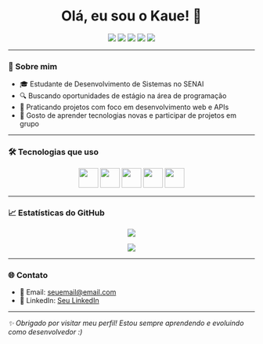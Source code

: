<h1 align="center">Olá, eu sou o Kaue! 👋</h1>

<p align="center">
  <img src="https://img.shields.io/badge/Code-JS-informational?style=flat&logo=javascript" />
  <img src="https://img.shields.io/badge/Code-C%23-purple?style=flat&logo=csharp" />
  <img src="https://img.shields.io/badge/Code-HTML-orange?style=flat&logo=html5" />
  <img src="https://img.shields.io/badge/Code-CSS-blue?style=flat&logo=css3" />
  <img src="https://img.shields.io/badge/Code-C++-informational?style=flat&logo=cplusplus" />
</p>

---

### 🚀 Sobre mim

- 🎓 Estudante de Desenvolvimento de Sistemas no SENAI
- 🔍 Buscando oportunidades de estágio na área de programação
- 🔧 Praticando projetos com foco em desenvolvimento web e APIs
- 🧠 Gosto de aprender tecnologias novas e participar de projetos em grupo

---

### 🛠️ Tecnologias que uso

<p align="center">
  <img src="https://cdn.jsdelivr.net/gh/devicons/devicon/icons/javascript/javascript-original.svg" width="40" />
  <img src="https://cdn.jsdelivr.net/gh/devicons/devicon/icons/csharp/csharp-original.svg" width="40" />
  <img src="https://cdn.jsdelivr.net/gh/devicons/devicon/icons/html5/html5-original.svg" width="40" />
  <img src="https://cdn.jsdelivr.net/gh/devicons/devicon/icons/css3/css3-original.svg" width="40" />
  <img src="https://cdn.jsdelivr.net/gh/devicons/devicon/icons/cplusplus/cplusplus-original.svg" width="40" />
</p>

---

### 📈 Estatísticas do GitHub

<p align="center">
  <img src="https://github-readme-stats.vercel.app/api?username=kaue-nascimento-moura&show_icons=true&theme=tokyonight" />
</p>
<p align="center">
  <img src="https://github-readme-stats.vercel.app/api/top-langs/?username=kaue-nascimento-moura&layout=compact&theme=tokyonight" />
</p>

---

### 🌐 Contato

- 📧 Email: seuemail@email.com
- 💼 LinkedIn: [Seu LinkedIn](https://www.linkedin.com/in/seuusuario)

---

_✨ Obrigado por visitar meu perfil! Estou sempre aprendendo e evoluindo como desenvolvedor :)_
